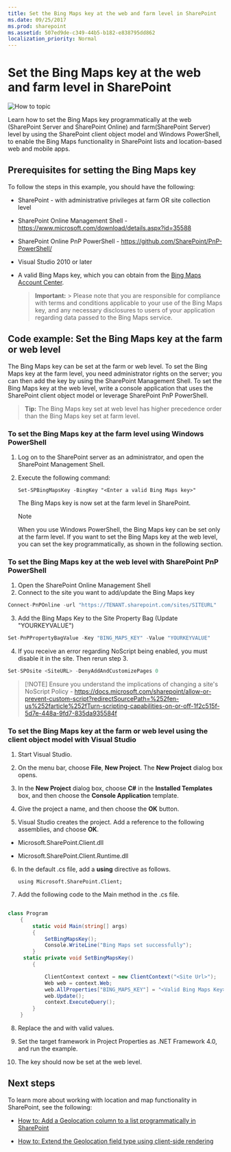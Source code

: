 ```yaml
---
title: Set the Bing Maps key at the web and farm level in SharePoint
ms.date: 09/25/2017
ms.prod: sharepoint
ms.assetid: 507ed9de-c349-44b5-b182-e838795dd862
localization_priority: Normal
---
```


# Set the Bing Maps key at the web and farm level in SharePoint

![How to topic](../images/mod_icon_howto.png)

Learn how to set the Bing Maps key programmatically at the web (SharePoint Server and SharePoint Online) and farm(SharePoint Server) level by using the SharePoint client object model and Windows PowerShell, to enable the Bing Maps functionality in SharePoint lists and location-based web and mobile apps.

## Prerequisites for setting the Bing Maps key
<a name="SP15Bing_prereq"> </a>

To follow the steps in this example, you should have the following:
     
- SharePoint - with administrative privileges at farm OR site collection level
- SharePoint Online Management Shell - https://www.microsoft.com/download/details.aspx?id=35588
- SharePoint Online PnP PowerShell - https://github.com/SharePoint/PnP-PowerShell/
- Visual Studio 2010 or later
- A valid Bing Maps key, which you can obtain from the  [Bing Maps Account Center](https://www.bingmapsportal.com/).
    
    > **Important:**
      > Please note that you are responsible for compliance with terms and conditions applicable to your use of the Bing Maps key, and any necessary disclosures to users of your application regarding data passed to the Bing Maps service. 

## Code example: Set the Bing Maps key at the farm or web level
<a name="SP15Setbing_farm"> </a>

The Bing Maps key can be set at the farm or web level. To set the Bing Maps key at the farm level, you need administrator rights on the server; you can then add the key by using the SharePoint Management Shell. To set the Bing Maps key at the web level, write a console application that uses the SharePoint client object model or leverage SharePoint PnP PowerShell.
  
    
    

> **Tip:**
> The Bing Maps key set at web level has higher precedence order than the Bing Maps key set at farm level. 
  
    
    


### To set the Bing Maps key at the farm level using Windows PowerShell


1. Log on to the SharePoint server as an administrator, and open the SharePoint Management Shell.
    
  
2. Execute the following command: 
    
     `Set-SPBingMapsKey -BingKey "<Enter a valid Bing Maps key>"`
    
    The Bing Maps key is now set at the farm level in SharePoint. 
    
    > [!NOTE]
    > When you use Windows PowerShell, the Bing Maps key can be set only at the farm level. If you want to set the Bing Maps key at the web level, you can set the key programmatically, as shown in the following section. 

### To set the Bing Maps key at the web level with SharePoint PnP PowerShell
1. Open the SharePoint Online Management Shell
2. Connect to the site you want to add/update the Bing Maps key
```cs
Connect-PnPOnline -url "https://TENANT.sharepoint.com/sites/SITEURL"
```
3. Add the Bing Maps Key to the Site Property Bag (Update "YOURKEYVALUE")
```cs
Set-PnPPropertyBagValue -Key "BING_MAPS_KEY" -Value "YOURKEYVALUE"
```
4. If you receive an error regarding NoScript being enabled, you must disable it in the site. Then rerun step 3.
```cs
Set-SPOsite <SiteURL> -DenyAddAndCustomizePages 0
```
    
   > [!NOTE] Ensure you understand the implications of changing a site's NoScript Policy - https://docs.microsoft.com/sharepoint/allow-or-prevent-custom-script?redirectSourcePath=%252fen-us%252farticle%252fTurn-scripting-capabilities-on-or-off-1f2c515f-5d7e-448a-9fd7-835da935584f


### To set the Bing Maps key at the farm or web level using the client object model with Visual Studio


1. Start Visual Studio.
    
  
2. On the menu bar, choose **File**, **New Project**. The **New Project** dialog box opens.
    
  
3. In the **New Project** dialog box, choose **C#** in the **Installed Templates** box, and then choose the **Console Application** template.
    
  
4. Give the project a name, and then choose the **OK** button.
    
  
5. Visual Studio creates the project. Add a reference to the following assemblies, and choose **OK**.
    
  - Microsoft.SharePoint.Client.dll
    
  
  - Microsoft.SharePoint.Client.Runtime.dll
    
  
6. In the default .cs file, add a **using** directive as follows.
    
     `using Microsoft.SharePoint.Client;`
    
  
7. Add the following code to the Main method in the .cs file.
    
```cs
  
class Program
    {
        static void Main(string[] args)
        {
            SetBingMapsKey();
            Console.WriteLine("Bing Maps set successfully");
        }
     static private void SetBingMapsKey()
        {

            ClientContext context = new ClientContext("<Site Url>");
            Web web = context.Web;
            web.AllProperties["BING_MAPS_KEY"] = "<Valid Bing Maps Key>"
            web.Update();
            context.ExecuteQuery();
        }    
    }

```

8. Replace the <Site Url> and  _<Valid Bing Maps Key>_ with valid values.
    
  
9. Set the target framework in Project Properties as .NET Framework 4.0, and run the example.
    
  
10. The key should now be set at the web level. 
    
  

## Next steps
<a name="SP15Bing_nextsteps"> </a>

To learn more about working with location and map functionality in SharePoint, see the following:
  
    
    

-  [How to: Add a Geolocation column to a list programmatically in SharePoint](how-to-add-a-geolocation-column-to-a-list-programmatically-in-sharepoint.md)
    
  
-  [How to: Extend the Geolocation field type using client-side rendering](how-to-extend-the-geolocation-field-type-using-client-side-rendering.md)
    
  


